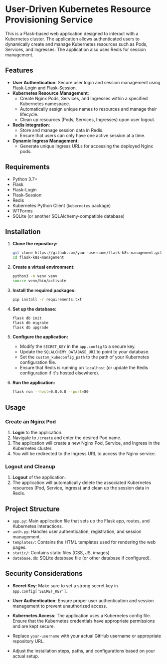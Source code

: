 # User-Driven Kubernetes Resource Provisioning Service
This is a Flask-based web application designed to interact with a Kubernetes cluster. The application allows authenticated users to dynamically create and manage Kubernetes resources such as Pods, Services, and Ingresses. The application also uses Redis for session management.

## Features

- **User Authentication**: Secure user login and session management using Flask-Login and Flask-Session.
- **Kubernetes Resource Management**: 
  - Create Nginx Pods, Services, and Ingresses within a specified Kubernetes namespace.
  - Automatically assign unique names to resources and manage their lifecycle.
  - Clean up resources (Pods, Services, Ingresses) upon user logout.
- **Redis Integration**: 
  - Store and manage session data in Redis.
  - Ensure that users can only have one active session at a time.
- **Dynamic Ingress Management**: 
  - Generate unique Ingress URLs for accessing the deployed Nginx pods.

## Requirements

- Python 3.7+
- Flask
- Flask-Login
- Flask-Session
- Redis
- Kubernetes Python Client (`kubernetes` package)
- WTForms
- SQLite (or another SQLAlchemy-compatible database)

## Installation

1. **Clone the repository:**

   ```bash
   git clone https://github.com/your-username/flask-k8s-management.git
   cd flask-k8s-management
   ```

2. **Create a virtual environment:**

   ```bash
   python3 -m venv venv
   source venv/bin/activate
   ```

3. **Install the required packages:**

   ```bash
   pip install -r requirements.txt
   ```

4. **Set up the database:**

   ```bash
   flask db init
   flask db migrate
   flask db upgrade
   ```

5. **Configure the application:**

   - Modify the `SECRET_KEY` in the `app.config` to a secure key.
   - Update the `SQLALCHEMY_DATABASE_URI` to point to your database.
   - Set the `custom_kubeconfig_path` to the path of your Kubernetes configuration file.
   - Ensure that Redis is running on `localhost` (or update the Redis configuration if it's hosted elsewhere).

6. **Run the application:**

   ```bash
   flask run --host=0.0.0.0 --port=80
   ```

## Usage

### Create an Nginx Pod

1. **Login** to the application.
2. Navigate to `/create` and enter the desired Pod name.
3. The application will create a new Nginx Pod, Service, and Ingress in the Kubernetes cluster.
4. You will be redirected to the Ingress URL to access the Nginx service.

### Logout and Cleanup

1. **Logout** of the application.
2. The application will automatically delete the associated Kubernetes resources (Pod, Service, Ingress) and clean up the session data in Redis.

## Project Structure

- `app.py`: Main application file that sets up the Flask app, routes, and Kubernetes interactions.
- `auth.py`: Handles user authentication, registration, and session management.
- `templates/`: Contains the HTML templates used for rendering the web pages.
- `static/`: Contains static files (CSS, JS, images).
- `database.db`: SQLite database file (or other database if configured).

## Security Considerations

- **Secret Key**: Make sure to set a strong secret key in `app.config['SECRET_KEY']`.
- **User Authentication**: Ensure proper user authentication and session management to prevent unauthorized access.
- **Kubernetes Access**: The application uses a Kubernetes config file. Ensure that the Kubernetes credentials have appropriate permissions and are kept secure.


- Replace `your-username` with your actual GitHub username or appropriate repository URL.
- Adjust the installation steps, paths, and configurations based on your actual setup.